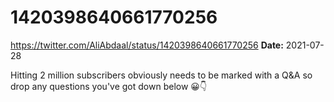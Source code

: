 # 1420398640661770256
https://twitter.com/AliAbdaal/status/1420398640661770256
**Date:** 2021-07-28

Hitting 2 million subscribers obviously needs to be marked with a Q&A so drop any questions you've got down below 😀👇
